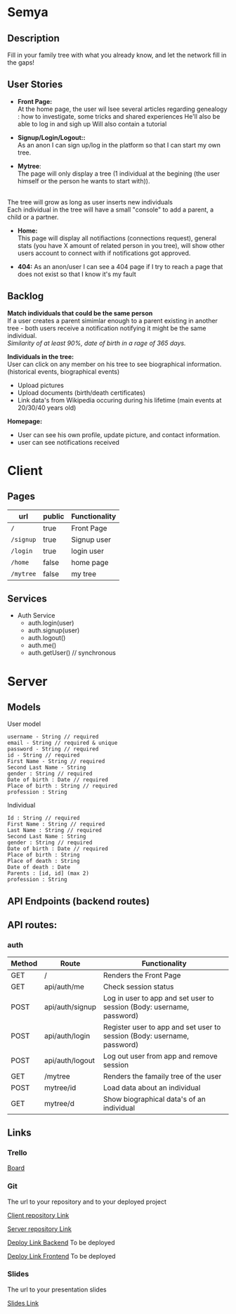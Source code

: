 # Semya


## Description

Fill in your family tree with what you already know, and let the network fill in the gaps! 


## User Stories

- **Front Page:**  
At the home page, the user wil lsee several articles regarding genealogy : how to investigate, some tricks and shared experiences
He'll also be able to log in and sigh up
Will also contain a tutorial

-  **Signup/Login/Logout::**<br/>As an anon I can sign up/log in the platform so that I can start my own tree. 

- **Mytree**:<br/>The page will only display a tree (1 individual at the begining (the user himself or the person he wants to start with)).
<br/>
The tree will grow as long as user inserts new individuals
<br/>Each individual in the tree will have a small "console" to add a parent, a child or a partner.

- **Home:**<br/>This page will display all notifiactions (connections request), general stats (you have X amount of related person in you tree), will show other users account to connect with if notifications got approved.

-  **404:** As an anon/user I can see a 404 page if I try to reach a page that does not exist so that I know it's my fault


## Backlog

**Match individuals that could be the same person** 
<br> 
If a user creates a parent simimlar enough to a parent existing in another tree - both users receive a notification notifying it might be the same individual.
<br> _Similarity of at least 90%, date of birth in a rage of 365 days._

**Individuals in the tree:**<br/>
User can click on any member on his tree to see biographical information.  (historical events, biographical events)
- Upload pictures 
- Upload documents (birth/death certificates)
- Link data's from Wikipedia occuring during his lifetime (main events at 20/30/40 years old)

**Homepage:**
- User can see his own profile, update picture, and contact information.
- user can see notifications received
  
# Client

## Pages

| url | public | Functionality |
|-----|-------|---------------|
| `/` | true | Front Page|
| `/signup` | true | Signup user |
| `/login` | true | login user |
| `/home` | false | home page |
| `/mytree` | false | my tree |

## Services

- Auth Service
  - auth.login(user)
  - auth.signup(user)
  - auth.logout()
  - auth.me()
  - auth.getUser() // synchronous

# Server

## Models

User model

```
username - String // required
email - String // required & unique
password - String // required
id - String // required
First Name - String // required
Second Last Name - String
gender : String // required
Date of birth : Date // required
Place of birth : String // required
profession : String
```

Individual

```
Id : String // required
First Name : String // required
Last Name : String // required
Second Last Name : String
gender : String // required
Date of birth : Date // required
Place of birth : String
Place of death : String
Date of death : Date 
Parents : [id, id] (max 2)
profession : String

```

## API Endpoints (backend routes)

## API routes:

### auth
|Method|Route|Functionality|
|---|---|---|
|GET| / | Renders the Front Page
|GET|api/auth/me|Check session status|
|POST|api/auth/signup|Log in user to app and set user to session (Body: username, password)|
|POST|api/auth/login|Register user to app and set user to session (Body: username, password)|
|POST|api/auth/logout|Log out user from app and remove session|
|GET| /mytree | Renders the famaily tree of the user
|POST| mytree/id | Load data about an individual
| GET| mytree/d | Show biographical data's of an individual
  

## Links

### Trello

[Board](https://trello.com/b/eljtbfFm/semya)

### Git

The url to your repository and to your deployed project

[Client repository Link](https://github.com/ChristopheP96/Semya---FrontEnd)

[Server repository Link](https://github.com/ChristopheP96/Semya---API)

[Deploy Link Backend](http://heroku.com) To be deployed

[Deploy Link Frontend]() To be deployed

### Slides

The url to your presentation slides

[Slides Link](https://docs.google.com/presentation/d/1EmxYyWHjn8xdyNRBCBe-seNJuOGMbkbhc7dPZqKEdWw/edit#slide=id.p)
